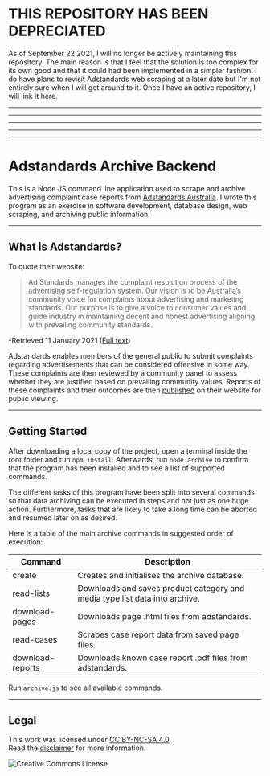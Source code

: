
# THIS REPOSITORY HAS BEEN DEPRECIATED

As of September 22 2021, I will no longer be actively maintaining this repository. The main reason is that I feel that the solution is too complex for its own good and that it could had been implemented in a simpler fashion. I do have plans to revisit Adstandards web scraping at a later date but I'm not entirely sure when I will get around to it. Once I have an active repository, I will link it here.

---
---
---
---
---

# Adstandards Archive Backend

This is a Node JS command line application used to scrape and archive advertising complaint case reports from [Adstandards Australia](https://adstandards.com.au). I wrote this program as an exercise in software development, database design, web scraping, and archiving public information.

---

## What is Adstandards?
To quote their website:

>Ad Standards manages the complaint resolution process of the advertising self-regulation system. Our vision is to be Australia’s community voice for complaints about advertising and marketing standards. Our purpose is to give a voice to consumer values and guide industry in maintaining decent and honest advertising aligning with prevailing community standards.

\-Retrieved 11 January 2021 ([Full text](https://adstandards.com.au/about/ad-standards))

Adstandards enables members of the general public to submit complaints regarding advertisements that can be considered offensive in some way. These complaints are then reviewed by a community panel to assess whether they are justified based on prevailing community values. Reports of these complaints and their outcomes are then [published](https://adstandards.com.au/cases) on their website for public viewing.

---

## Getting Started
After downloading a local copy of the project, open a terminal inside the root folder and run `npm install`. Afterwards, run `node archive` to confirm that the program has been installed and to see a list of supported commands.

The different tasks of this program have been split into several commands so that data archiving can be executed in steps and not just as one huge action. Furthermore, tasks that are likely to take a long time can be aborted and resumed later on as desired.

Here is a table of the main archive commands in suggested order of execution:

| Command          | Description                                                                 |
|------------------|-----------------------------------------------------------------------------|
| create           | Creates and initialises the archive database.                               |
| read-lists       | Downloads and saves product category and media type list data into archive. |
| download-pages   | Downloads page .html files from adstandards.                                |
| read-cases       | Scrapes case report data from saved page files.                             |
| download-reports | Downloads known case report .pdf files from adstandards.                    |


Run `archive.js` to see all available commands.

---


## Legal
This work was licensed under [CC BY-NC-SA 4.0](https://creativecommons.org/licenses/by-nc-sa/4.0/).   
Read the [disclaimer](./disclaimer.md) for more information.

![Creative Commons License](https://i.creativecommons.org/l/by-nc-sa/4.0/88x31.png)
